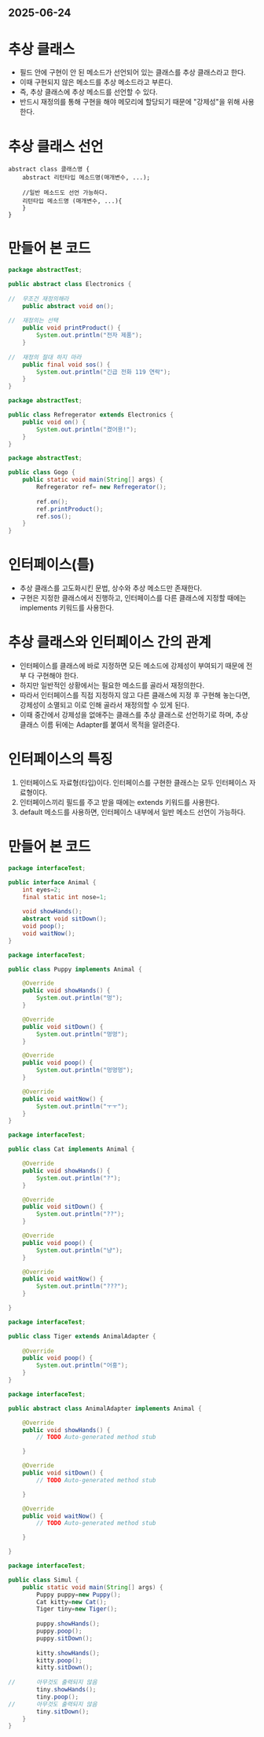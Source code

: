 ## 2025-06-24
# 추상 클래스

- 필드 안에 구현이 안 된 메소드가 선언되어 있는 클래스를 추상 클래스라고 한다.
- 이때 구현되지 않은 메소드를 추상 메소드라고 부른다.
- 즉, 추상 클래스에 추상 메소드를 선언할 수 있다.
- 반드시 재정의를 통해 구현을 해야 메모리에 할당되기 때문에 "강제성"을 위해 사용한다.

# 추상 클래스 선언
	abstract class 클래스명 {
		abstract 리턴타입 메소드명(매개변수, ...);

		//일반 메소드도 선언 가능하다.
		리턴타입 메소드명 (매개변수, ...){
		}	
	}

# 만들어 본 코드
```java
package abstractTest;

public abstract class Electronics {
	
//	무조건 재정의해라
	public abstract void on();
	
//	재정의는 선택
	public void printProduct() {
		System.out.println("전자 제품");
	}
	
//	재정의 절대 하지 마라
	public final void sos() {
		System.out.println("긴급 전화 119 연락");
	}
}
```
```java
package abstractTest;

public class Refregerator extends Electronics {
	public void on() {
		System.out.println("켰어용!");
	}
}
```
```java
package abstractTest;

public class Gogo {
	public static void main(String[] args) {
		Refregerator ref= new Refregerator();
		
		ref.on();
		ref.printProduct();
		ref.sos();
	}
}
```

# 인터페이스(틀)
- 추상 클래스를 고도화시킨 문법, 상수와 추상 메소드만 존재한다.
- 구현은 지정한 클래스에서 진행하고, 인터페이스를 다른 클래스에 지정할 때에는 implements 키워드를 사용한다.

# 추상 클래스와 인터페이스 간의 관계
- 인터페이스를 클래스에 바로 지정하면 모든 메소드에 강제성이 부여되기 때문에 전부 다 구현해야 한다.
- 하지만 일반적인 상황에서는 필요한 메소드를 골라서 재정의한다.
- 따라서 인터페이스를 직접 지정하지 않고 다른 클래스에 지정 후 구현해 놓는다면, 강제성이 소멸되고 이로 인해 골라서 재정의할 수 있게 된다.
- 이때 중간에서 강제성을 없애주는 클래스를 추상 클래스로 선언하기로 하며, 추상 클래스 이름 뒤에는 Adapter를 붙여서 목적을 알려준다.

# 인터페이스의 특징
1. 인터페이스도 자료형(타입)이다. 인터페이스를 구현한 클래스는 모두 인터페이스 자료형이다.
2. 인터페이스끼리 필드를 주고 받을 때에는 extends 키워드를 사용한다.
3. default 메소드를 사용하면, 인터페이스 내부에서 일반 메소드 선언이 가능하다.

# 만들어 본 코드
```java
package interfaceTest;

public interface Animal {
	int eyes=2;
	final static int nose=1;
	
	void showHands();
	abstract void sitDown();
	void poop();
	void waitNow();
}
```
```java
package interfaceTest;

public class Puppy implements Animal {

	@Override
	public void showHands() {
		System.out.println("멍");
	}

	@Override
	public void sitDown() {
		System.out.println("멍멍");
	}

	@Override
	public void poop() {
		System.out.println("멍멍멍");
	}

	@Override
	public void waitNow() {
		System.out.println("ㅜㅜ");
	}
}
```
```java
package interfaceTest;

public class Cat implements Animal {

	@Override
	public void showHands() {
		System.out.println("?");
	}

	@Override
	public void sitDown() {
		System.out.println("??");
	}

	@Override
	public void poop() {
		System.out.println("냥");
	}

	@Override
	public void waitNow() {
		System.out.println("???");
	}

}
```
```java
package interfaceTest;

public class Tiger extends AnimalAdapter {
	
	@Override
	public void poop() {
		System.out.println("어흥");
	}
}
```
```java
package interfaceTest;

public abstract class AnimalAdapter implements Animal {

	@Override
	public void showHands() {
		// TODO Auto-generated method stub

	}

	@Override
	public void sitDown() {
		// TODO Auto-generated method stub

	}

	@Override
	public void waitNow() {
		// TODO Auto-generated method stub

	}

}
```
```java
package interfaceTest;

public class Simul {
	public static void main(String[] args) {
		Puppy puppy=new Puppy();
		Cat kitty=new Cat();
		Tiger tiny=new Tiger();
		
		puppy.showHands();
		puppy.poop();
		puppy.sitDown();
		
		kitty.showHands();
		kitty.poop();
		kitty.sitDown();
		
//		아무것도 출력되지 않음
		tiny.showHands();
		tiny.poop();
//		아무것도 출력되지 않음
		tiny.sitDown();
	}
}
```
